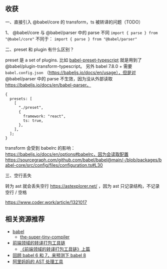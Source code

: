 ## 收获

一、直接引入 @babel/core 的 transform，ts 被转译的问题（TODO）

1、 @babel/core 与 @babel/parser 中的 parse 不同
`import { parse } from "@babel/core"`
不同于：
`import { parse } from "@babel/parser"`

<!-- 2、如果直接引入 transform，则 -->

二、preset 和 plugin 有什么区别？

preset 是 a set of plugins.
比如 [babel-preset-typescript](https://github.com/babel/babel/blob/main/packages/babel-preset-typescript/src/index.js) 就是用到了 @babel/plugin-transform-typescript。
另外 babel 7.8.0 + 需要 `babel.config.json` （https://babeljs.io/docs/en/usage），但是对 @babel/parser 中的 parse 不生效，因为没从外部读取 https://babeljs.io/docs/en/babel-parser。

```
{
  presets: [
    [
      "./preset",
      {
        framework: "react",
        ts: true,
      },
    ],
  ];
}
```

transform 会受到 babelrc 的影响：https://babeljs.io/docs/en/options#babelrc，因为会读取配置 https://sourcegraph.com/github.com/babel/babel@main/-/blob/packages/babel-core/src/config/files/configuration.ts#L30

三、空行丢失

转为 ast 就会丢失空行 https://astexplorer.net/ ，因为 ast 只记录结构，不记录空行 / 空格

https://www.coder.work/article/1321017

## 相关资源推荐

- [babel](https://babeljs.io/docs/en/)
  - [the-super-tiny-compiler](https://github.com/jamiebuilds/the-super-tiny-compiler/blob/master/the-super-tiny-compiler.js)
- [前端领域的转译打包工具链](https://deeplang.org/assets/files/transpilers-package-tools-in-frontend-by-xuguang.pdf)
  - [《前端领域的转译打包工具链》上篇](https://juejin.cn/post/6956602138201948196)
- [回顾 babel 6 和 7，来预测下 babel 8](https://juejin.cn/post/6956224866312060942)
- [阿里妈妈的 AST 处理工具](https://github.com/thx/gogocode)
